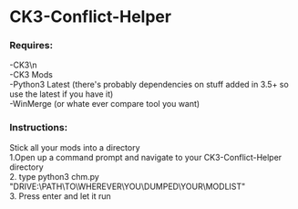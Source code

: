 # CK3-Conflict-Helper

<h3>Requires:<br></h3>
-CK3\n<br>
-CK3 Mods<br>
-Python3 Latest (there's probably dependencies on stuff added in 3.5+ so use the latest if you have it)<br>
-WinMerge (or whate ever compare tool you want)<br>
<p></p>
<h3>Instructions:<br></h3>
Stick all your mods into a directory<br>
1.Open up a command prompt and navigate to your CK3-Conflict-Helper directory<br>
2.  type python3 chm.py "DRIVE:\PATH\TO\WHEREVER\YOU\DUMPED\YOUR\MODLIST"<br>
3.  Press enter and let it run<br>
